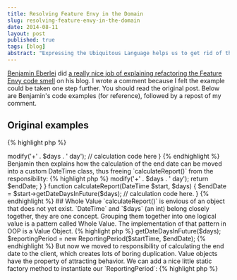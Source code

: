 ```yaml
---
title: Resolving Feature Envy in the Domain
slug: resolving-feature-envy-in-the-domain
date: 2014-08-11
layout: post
published: true
tags: [blog]
abstract: "Expressing the Ubiquitous Language helps us to get rid of the Feature Envy code smell."
---
```


[Benjamin Eberlei](https://twitter.com/beberlei) did [a really nice job of explaining refactoring the Feature Envy code smell](http://www.whitewashing.de/2014/08/11/spotting_featureenvy_and_refactoring.html) on his blog. I wrote a comment because I felt the example could be taken one step further. You should read the original post. Below are Benjamin's code examples (for reference), followed by a repost of my comment.

## Original examples


{% highlight php %}
<?php 
function calculateReport(DateTime $start, $days)
{
    if ($days < 0) {
        throw new InvalidArgumentException($days);
    }

    $endDate = clone $start;
    $endDate->modify('+' . $days . ' day');

    // calculation code here
}
{% endhighlight %}

Benjamin then explains how the calculation of the end date can be moved into a custom DateTime class, thus freeing `calculateReport()` from the responsibility:

{% highlight php %}
<?php 
class DateTime
{
    // ... other methods

    public function getDateDaysInFuture($days)
    {
        if ($days < 0) {
            throw new InvalidArgumentException($days);
        }

        $endDate = clone $this;
        $endDate->modify('+' . $days . ' day');

        return $endDate;
    }
}

function calculateReport(DateTime $start, $days)
{
    $endDate = $start->getDateDaysInFuture($days);

    // calculation code here.
}
{% endhighlight %}


## Whole Value

`calculateReport()` is envious of an object that does not yet exist. `DateTime` and `$days` (an int) belong closely together, they are one concept. Grouping them together into one logical value is a pattern called Whole Value. The implementation of that pattern in OOP is a Value Object.

{% highlight php %}
<?php 
function calculateReportFor(ReportingPeriod $reportingPeriod)
{
    // no more period calculation here
    // calculation code here.
}
{% endhighlight %}


By having a single value object that represents a period instead of two values, we have the added benefit that `calculateReportFor()` adheres to SRP now: it doesn't calculate periods, it only calculates reports.

So where does the `ReportingPeriod` come from? We could just instantiate it:

{% highlight php %}
<?php 
$startDate = new DateTime('now');
$endDate = $start->getDateDaysInFuture($days);
$reportingPeriod = new ReportingPeriod($startTime, $endDate);
{% endhighlight %}


But now we moved to responsibility of calculating the end date to the client, which creates lots of boring duplication. Value objects have the property of attracting behavior. We can add a nice little static factory method to instantiate our `ReportingPeriod`:

{% highlight php %}
<?php
$reportingPeriod = ReportingPeriod::forDuration(DateTime $startDate, $days);
{% endhighlight %}

## Applying Domain-Driven Design

Now let's take a closer look at the domain. (Of course there's no real domain in Benjamin's example code, so I'm going to assume we're dealing with finance.) Reports in financial statements don't just cover any random period, they cover months, quarters, or years. Let's make that explicit:

{% highlight php %}
<?php
calculateReportFor(ReportingPeriod::month(12, 2014));
calculateReportFor(ReportingPeriod::quarter(4, 2014));
calculateReportFor(ReportingPeriod::year(2014));
{% endhighlight %}

Because calculateReportFor() is decoupled from the calculation of periods, it's reusable for any kind of period, so the option of passing in arbitrary ReportPeriods is still there if we need it. The important thing is that we are modelling the Ubiquitous Language, staying close to the domain, and have smaller, simpler, more reusable, SRP objects, that are also easier to test in isolation.

## Read more

- [Named Constructors](/2014/06/named-constructors-in-php/)
- [When to Use Static Methods](/2014/06/when-to-use-static-methods-in-php/)
- [DRY is about Knowledge](/2014/08/dry-is-about-knowledge/)